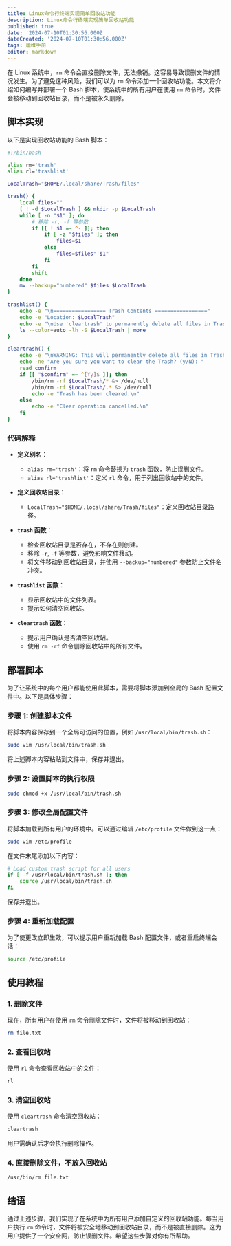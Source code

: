 ```yaml
---
title: Linux命令行终端实现简单回收站功能
description: Linux命令行终端实现简单回收站功能
published: true
date: '2024-07-10T01:30:56.000Z'
dateCreated: '2024-07-10T01:30:56.000Z'
tags: 运维手册
editor: markdown
---
```


在 Linux 系统中，`rm` 命令会直接删除文件，无法撤销。这容易导致误删文件的情况发生。为了避免这种风险，我们可以为 `rm` 命令添加一个回收站功能。本文将介绍如何编写并部署一个 Bash 脚本，使系统中的所有用户在使用 `rm` 命令时，文件会被移动到回收站目录，而不是被永久删除。

<!-- more -->

## 脚本实现

以下是实现回收站功能的 Bash 脚本：

```bash
#!/bin/bash

alias rm='trash'
alias rl='trashlist'

LocalTrash="$HOME/.local/share/Trash/files"

trash() {
    local files=""
    [ ! -d $LocalTrash ] && mkdir -p $LocalTrash
    while [ -n "$1" ]; do
        # 移除 -r, -f 等参数
        if [[ ! $1 =~ ^- ]]; then
            if [ -z "$files" ]; then
                files=$1
            else
                files=$files" $1"
            fi
        fi
        shift
    done
    mv --backup="numbered" $files $LocalTrash
}

trashlist() {
    echo -e "\n================= Trash Contents ================="
    echo -e "Location: $LocalTrash"
    echo -e "\nUse 'cleartrash' to permanently delete all files in Trash!\n"
    ls --color=auto -lh -S $LocalTrash | more
}

cleartrash() {
    echo -e "\nWARNING: This will permanently delete all files in Trash."
    echo -ne "Are you sure you want to clear the Trash? (y/N): "
    read confirm
    if [[ "$confirm" =~ ^[Yy]$ ]]; then
        /bin/rm -rf $LocalTrash/* &> /dev/null
        /bin/rm -rf $LocalTrash/.* &> /dev/null
        echo -e "Trash has been cleared.\n"
    else
        echo -e "Clear operation cancelled.\n"
    fi
}
```

### 代码解释

- **定义别名**：
    - `alias rm='trash'`：将 `rm` 命令替换为 `trash` 函数，防止误删文件。
    - `alias rl='trashlist'`：定义 `rl` 命令，用于列出回收站中的文件。

- **定义回收站目录**：
    - `LocalTrash="$HOME/.local/share/Trash/files"`：定义回收站目录路径。

- **`trash` 函数**：
    - 检查回收站目录是否存在，不存在则创建。
    - 移除 `-r`, `-f` 等参数，避免影响文件移动。
    - 将文件移动到回收站目录，并使用 `--backup="numbered"` 参数防止文件名冲突。

- **`trashlist` 函数**：
    - 显示回收站中的文件列表。
    - 提示如何清空回收站。

- **`cleartrash` 函数**：
    - 提示用户确认是否清空回收站。
    - 使用 `rm -rf` 命令删除回收站中的所有文件。

## 部署脚本

为了让系统中的每个用户都能使用此脚本，需要将脚本添加到全局的 Bash 配置文件中。以下是具体步骤：

### 步骤 1: 创建脚本文件

将脚本内容保存到一个全局可访问的位置，例如 `/usr/local/bin/trash.sh`：

```bash
sudo vim /usr/local/bin/trash.sh
```

将上述脚本内容粘贴到文件中，保存并退出。

### 步骤 2: 设置脚本的执行权限

```bash
sudo chmod +x /usr/local/bin/trash.sh
```

### 步骤 3: 修改全局配置文件

将脚本加载到所有用户的环境中。可以通过编辑 `/etc/profile` 文件做到这一点：

```bash
sudo vim /etc/profile
```

在文件末尾添加以下内容：

```bash
# Load custom trash script for all users
if [ -f /usr/local/bin/trash.sh ]; then
    source /usr/local/bin/trash.sh
fi
```

保存并退出。

### 步骤 4: 重新加载配置

为了使更改立即生效，可以提示用户重新加载 Bash 配置文件，或者重启终端会话：

```bash
source /etc/profile
```

## 使用教程

### 1. 删除文件

现在，所有用户在使用 `rm` 命令删除文件时，文件将被移动到回收站：

```bash
rm file.txt
```

### 2. 查看回收站

使用 `rl` 命令查看回收站中的文件：

```bash
rl
```

### 3. 清空回收站

使用 `cleartrash` 命令清空回收站：

```bash
cleartrash
```

用户需确认后才会执行删除操作。

### 4. 直接删除文件，不放入回收站

```bash
/usr/bin/rm file.txt
```

## 结语

通过上述步骤，我们实现了在系统中为所有用户添加自定义的回收站功能。每当用户执行 `rm` 命令时，文件将被安全地移动到回收站目录，而不是被直接删除。这为用户提供了一个安全网，防止误删文件。希望这些步骤对你有所帮助。